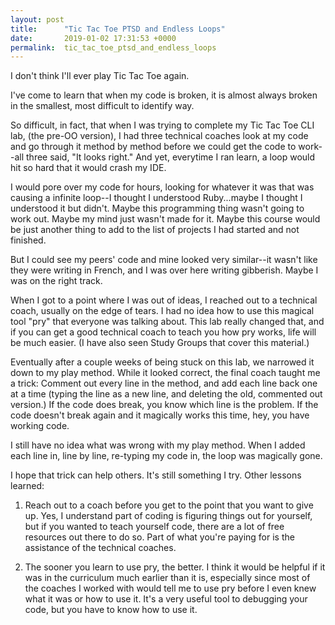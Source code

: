 ```yaml
---
layout: post
title:      "Tic Tac Toe PTSD and Endless Loops"
date:       2019-01-02 17:31:53 +0000
permalink:  tic_tac_toe_ptsd_and_endless_loops
---
```



I don't think I'll ever play Tic Tac Toe again.

I've come to learn that when my code is broken, it is almost always broken in the smallest, most difficult to identify way.

So difficult, in fact, that when I was trying to complete my Tic Tac Toe CLI lab, (the pre-OO version), I had three technical coaches look at my code and go through it method by method before we could get the code to work--all three said, "It looks right." And yet, everytime I ran learn, a loop would hit so hard that it would crash my IDE. 

I would pore over my code for hours, looking for whatever it was that was causing a infinite loop--I thought I understood Ruby...maybe I thought I understood it but didn't. Maybe this programming thing wasn't going to work out. Maybe my mind just wasn't made for it. Maybe this course would be just another thing to add to the list of projects I had started and not finished.

But I could see my peers' code and mine looked very similar--it wasn't like they were writing in French, and I was over here writing gibberish. Maybe I was on the right track.

When I got to a point where I was out of ideas, I reached out to a technical coach, usually on the edge of tears. I had no idea how to use this magical tool "pry" that everyone was talking about. This lab really changed that, and if you can get a good technical coach to teach you how pry works, life will be much easier. (I have also seen Study Groups that cover this material.)

Eventually after a couple weeks of being stuck on this lab, we narrowed it down to my play method. While it looked correct, the final coach taught me a trick: Comment out every line in the method, and add each line back one at a time (typing the line as a new line, and deleting the old, commented out version.) If the code does break, you know which line is the problem. If the code doesn't break again and it magically works this time, hey, you have working code.

I still have no idea what was wrong with my play method. When I added each line in, line by line, re-typing my code in, the loop was magically gone.

I hope that trick can help others. It's still something I try. Other lessons learned: 

1) Reach out to a coach before you get to the point that you want to give up. Yes, I understand part of coding is figuring things out for yourself, but if you wanted to teach yourself code, there are a lot of free resources out there to do so. Part of what you're paying for is the assistance of the technical coaches.

2) The sooner you learn to use pry, the better. I think it would be helpful if it was in the curriculum much earlier than it is, especially since most of the coaches I worked with would tell me to use pry before I even knew what it was or how to use it. It's a very useful tool to debugging your code, but you have to know how to use it. 

